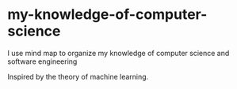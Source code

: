 # my-knowledge-of-computer-science
I use mind map to organize my knowledge of computer science and software engineering

Inspired by the theory of machine learning.

